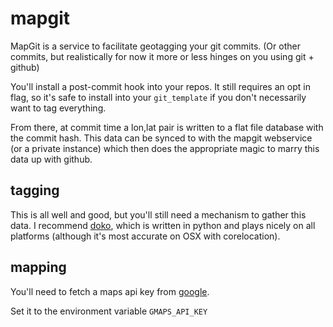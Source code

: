 mapgit
======

MapGit is a service to facilitate geotagging your git commits. (Or other
commits, but realistically for now it more or less hinges on you using git +
github)

You'll install a post-commit hook into your repos. It still requires an opt in flag, so
it's safe to install into your `git_template` if you don't necessarily want to
tag everything.

From there, at commit time a lon,lat pair is written to a flat file database
with the commit hash. This data can be synced to with the mapgit webservice (or
a private instance) which then does the appropriate magic to marry this data up
with github.

tagging
-------

This is all well and good, but you'll still need a mechanism to gather this
data. I recommend [doko](1), which is written in python and plays nicely on all
platforms (although it's most accurate on OSX with corelocation).

mapping
-------

You'll need to fetch a maps api key from [google](https://code.google.com/apis/console).

Set it to the environment variable `GMAPS_API_KEY`

[1]:https://bitbucket.org/larsyencken/doko
